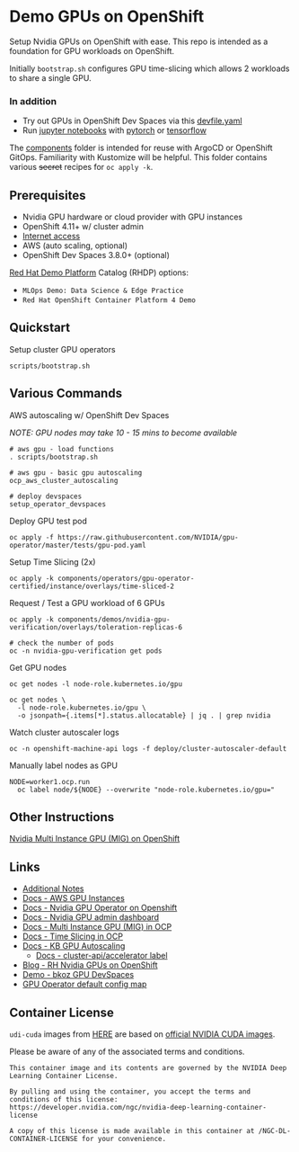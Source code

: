 # Demo GPUs on OpenShift

Setup Nvidia GPUs on OpenShift with ease. This repo is intended as a foundation for GPU workloads on OpenShift.

Initially `bootstrap.sh` configures GPU time-slicing which allows 2 workloads
to share a single GPU.

### In addition

- Try out GPUs in OpenShift Dev Spaces via this [devfile.yaml](devfile.yaml)
- Run [jupyter notebooks](notebooks) with [pytorch](notebooks/00-test-gpu-torch.ipynb)
or [tensorflow](notebooks/00-test-gpu-tensorflow.ipynb)

The [components](components) folder is intended for reuse with ArgoCD or OpenShift GitOps.
Familiarity with Kustomize will be helpful. This folder contains various ~~secret~~ recipes for `oc apply -k`.

## Prerequisites

- Nvidia GPU hardware or cloud provider with GPU instances
- OpenShift 4.11+ w/ cluster admin
- [Internet access](TODO.md)
- AWS (auto scaling, optional)
- OpenShift Dev Spaces 3.8.0+ (optional)

[Red Hat Demo Platform](https://demo.redhat.com) Catalog (RHDP) options:

- `MLOps Demo: Data Science & Edge Practice`
- `Red Hat OpenShift Container Platform 4 Demo`

## Quickstart

Setup cluster GPU operators

```
scripts/bootstrap.sh
```

## Various Commands

AWS autoscaling w/ OpenShift Dev Spaces

*NOTE: GPU nodes may take 10 - 15 mins to become available*

```
# aws gpu - load functions
. scripts/bootstrap.sh

# aws gpu - basic gpu autoscaling
ocp_aws_cluster_autoscaling

# deploy devspaces
setup_operator_devspaces
```

Deploy GPU test pod

```
oc apply -f https://raw.githubusercontent.com/NVIDIA/gpu-operator/master/tests/gpu-pod.yaml
```

Setup Time Slicing (2x)

```
oc apply -k components/operators/gpu-operator-certified/instance/overlays/time-sliced-2
```

Request / Test a GPU workload of 6 GPUs

```
oc apply -k components/demos/nvidia-gpu-verification/overlays/toleration-replicas-6

# check the number of pods
oc -n nvidia-gpu-verification get pods
```

Get GPU nodes

```
oc get nodes -l node-role.kubernetes.io/gpu

oc get nodes \
  -l node-role.kubernetes.io/gpu \
  -o jsonpath={.items[*].status.allocatable} | jq . | grep nvidia
```

Watch cluster autoscaler logs

```
oc -n openshift-machine-api logs -f deploy/cluster-autoscaler-default
```

Manually label nodes as GPU

```
NODE=worker1.ocp.run
  oc label node/${NODE} --overwrite "node-role.kubernetes.io/gpu="
```

## Other Instructions

[Nvidia Multi Instance GPU (MIG) on OpenShift](MIG.md)

## Links

- [Additional Notes](components/operators/gpu-operator-certified/instance/INFO.md)
- [Docs - AWS GPU Instances](https://aws.amazon.com/ec2/instance-types/#Accelerated_Computing)
- [Docs - Nvidia GPU Operator on Openshift](https://docs.nvidia.com/datacenter/cloud-native/gpu-operator/latest/openshift/contents.html)
- [Docs - Nvidia GPU admin dashboard](https://docs.openshift.com/container-platform/4.11/monitoring/nvidia-gpu-admin-dashboard.html)
- [Docs - Multi Instance GPU (MIG) in OCP](https://docs.nvidia.com/datacenter/cloud-native/gpu-operator/latest/openshift/mig-ocp.html)
- [Docs - Time Slicing in OCP](https://docs.nvidia.com/datacenter/cloud-native/gpu-operator/latest/openshift/time-slicing-gpus-in-openshift.html)
- [Docs - KB GPU Autoscaling](https://access.redhat.com/solutions/6055181)
  - [Docs - cluster-api/accelerator label](https://bugzilla.redhat.com/show_bug.cgi?id=1943194#c85)
- [Blog - RH Nvidia GPUs on OpenShift](https://cloud.redhat.com/blog/autoscaling-nvidia-gpus-on-red-hat-openshift)
- [Demo - bkoz GPU DevSpaces](https://github.com/bkoz/devspaces)
- [GPU Operator default config map](https://gitlab.com/nvidia/kubernetes/gpu-operator/-/blob/v23.6.1/assets/state-mig-manager/0400_configmap.yaml?ref_type=tags)

## Container License

`udi-cuda` images from [HERE](https://github.com/redhat-na-ssa/demo-ocp-gpu/pkgs/container/udi-cuda) are based on [official NVIDIA CUDA images](https://hub.docker.com/r/nvidia/cuda). 

Please be aware of any of the associated terms and conditions.

```
This container image and its contents are governed by the NVIDIA Deep Learning Container License.

By pulling and using the container, you accept the terms and conditions of this license:
https://developer.nvidia.com/ngc/nvidia-deep-learning-container-license

A copy of this license is made available in this container at /NGC-DL-CONTAINER-LICENSE for your convenience.
```
